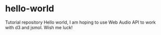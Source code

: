 # hello-world
Tutorial repository
Hello world, I am hoping to use Web Audio API to work with d3 and jsmol. Wish me luck!
